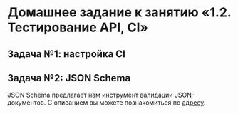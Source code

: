 # Домашнее задание к занятию «1.2. Тестирование API, CI»

## Задача №1: настройка CI

## Задача №2: JSON Schema

JSON Schema предлагает нам инструмент валидации JSON-документов. С описанием вы можете познакомиться по [адресу](https://json-schema.org/understanding-json-schema).



